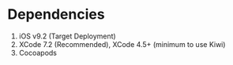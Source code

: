 # Dependencies

1. iOS v9.2 (Target Deployment)
2. XCode 7.2 (Recommended), XCode 4.5+ (minimum to use Kiwi)
3. Cocoapods
